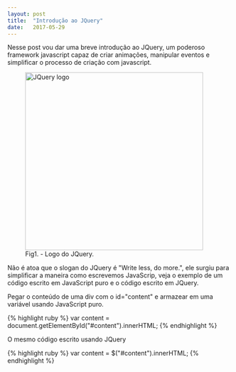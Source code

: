 ```yaml
---
layout: post
title:  "Introdução ao JQuery"
date:   2017-05-29
---
```



<p class="intro"><span class="dropcap">N</span>esse post vou dar uma breve introdução ao JQuery, um poderoso framework javascript capaz de criar animações, manipular eventos e simplificar o processo de criação com javascript.</p>
<figure>
  <img src="http://www.vikaskbh.com/wp-content/uploads/2014/01/jquery_logo.png" width="400px" alt="JQuery logo">
  <figcaption>Fig1. - Logo do JQuery.</figcaption>
</figure>

<p>Não é atoa que o slogan do JQuery é "Write less, do more.", ele surgiu para simplificar a maneira como escrevemos JavaScrip, veja o exemplo de um código escrito em JavaScript puro e o código escrito em JQuery.</p>

<p>Pegar o conteúdo de uma div com o id="content" e armazear em uma variável usando JavaScript puro.</p>

{% highlight ruby %}
var content = document.getElementById("#content").innerHTML;
{% endhighlight %}

<p>O mesmo código escrito usando JQuery</p>
{% highlight ruby %}
var content = $("#content").innerHTML;
{% endhighlight %}
